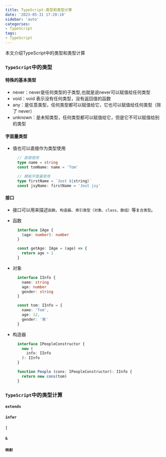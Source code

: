 ```yaml
---
title: TypeScript-类型和类型计算
date: '2023-05-31 17:20:10'
sidebar: 'auto'
categories:
- TypeScript
tags:
- TypeScript
---
```


本文介绍TypeScript中的类型和类型计算
<!-- more -->


### `TypeScript`中的类型

#### 特殊的基本类型
  - never：never是任何类型的子类型,也就是说never可以赋值给任何类型
  - void：void 表示没有任何类型，没有返回值的函数
  - any：是任意类型，任何类型都可以赋值给它，它也可以赋值给任何类型（除了 never）
  - unknown：是未知类型，任何类型都可以赋值给它，但是它不可以赋值给别的类型

#### 字面量类型
  - 值也可以直接作为类型使用
    ```TypeScript
      // 直接使用
      type name = string
      const tomName: name = 'Tom'

      // 模板字面量使用
      type firstName = `Jost ${string}`
      const jsyName: firstName = 'Jost jsy'
    ```

#### 接口
  - 接口可以用来描述`函数`、`构造器`、`索引类型（对象、class、数组）`等`复合类型`。
  - 函数
    ```TypeScript
      interface IAge {
        (age: number): number
      }

      const getAge: IAge = (age) => {
        return age + 1
      }
    ```
    
  - 对象
    ```TypeScript
      interface IInfo {
        name: string
        age: number
        gender: string
      }

      const tom: IInfo = {
        name: 'Tom',
        age: 12,
        gender: '男'
      }
    ```
  
  - 构造器
    ```TypeScript
      interface IPeopleConstructor {
        new (
          info: IInfo
        ): IInfo
      }

      function People (cons: IPeopleConstructor): IInfo {
        return new cons(tom)
      }
    ```





### `TypeScript`中的类型计算

#### `extends`


#### `infer`

#### `|`

#### `&`

#### `映射`